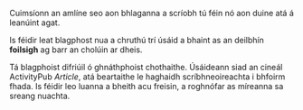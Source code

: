 Cuimsíonn an amlíne seo aon bhlaganna a scríobh tú féin nó aon duine atá á leanúint agat.

Is féidir leat blagphost nua a chruthú trí úsáid a bhaint as an deilbhín **foilsigh** ag barr an cholúin ar dheis.

Tá blagphoist difriúil ó ghnáthphoist chothaithe. Úsáideann siad an cineál ActivityPub *Article*, atá beartaithe le haghaidh scríbhneoireachta i bhfoirm fhada. Is féidir leo luanna a bheith acu freisin, a roghnófar as míreanna sa sreang nuachta.
